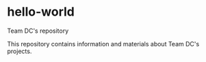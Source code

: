 # hello-world
Team DC's repository 

This repository contains information and materials about Team DC's projects.

